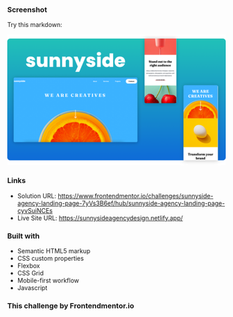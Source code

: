 
### Screenshot

Try this markdown:

![](images/screenshot.png)

### Links

- Solution URL: https://www.frontendmentor.io/challenges/sunnyside-agency-landing-page-7yVs3B6ef/hub/sunnyside-agency-landing-page-cyvSuiNCEs
- Live Site URL: https://sunnysideagencydesign.netlify.app/


### Built with

- Semantic HTML5 markup
- CSS custom properties
- Flexbox
- CSS Grid
- Mobile-first workflow
- Javascript


### This challenge by Frontendmentor.io
